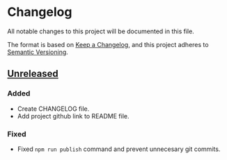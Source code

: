 # Changelog
All notable changes to this project will be documented in this file.

The format is based on [Keep a Changelog](https://keepachangelog.com/en/1.0.0/),
and this project adheres to [Semantic Versioning](https://semver.org/spec/v2.0.0.html).

## [Unreleased]
### Added
- Create CHANGELOG file.
- Add project github link to README file.

### Fixed
- Fixed `npm run publish` command and prevent unnecesary git commits.


[Unreleased]: https://github.com/brdevok/abortjs/compare/v0.0.1...publish
[0.0.1]: https://github.com/brdevok/abortjs/releases/tag/v0.0.1
